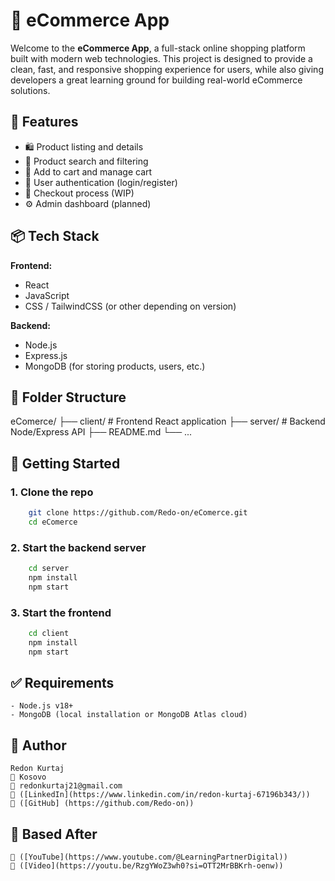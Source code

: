 # 🛒 eCommerce App

Welcome to the **eCommerce App**, a full-stack online shopping platform built with modern web technologies. This project is designed to provide a clean, fast, and responsive shopping experience for users, while also giving developers a great learning ground for building real-world eCommerce solutions.

## 🔧 Features

- 🛍️ Product listing and details
- 🔎 Product search and filtering
- 🧺 Add to cart and manage cart
- 👤 User authentication (login/register)
- 🛒 Checkout process (WIP)
- ⚙️ Admin dashboard (planned)

## 📦 Tech Stack

**Frontend:**
- React
- JavaScript
- CSS / TailwindCSS (or other depending on version)

**Backend:**
- Node.js
- Express.js
- MongoDB (for storing products, users, etc.)

## 📁 Folder Structure

eComerce/
├── client/ # Frontend React application 
├── server/ # Backend Node/Express API
├── README.md
└── ...


## 🚀 Getting Started

### 1. Clone the repo
```bash
    git clone https://github.com/Redo-on/eComerce.git
    cd eComerce
```
### 2. Start the backend server
```bash
    cd server
    npm install
    npm start
```
### 3. Start the frontend
```bash
    cd client
    npm install
    npm start
```

## ✅ Requirements
    - Node.js v18+
    - MongoDB (local installation or MongoDB Atlas cloud)

## 🧠 Author

    Redon Kurtaj
    📍 Kosovo
    📧 redonkurtaj21@gmail.com
    🔗 ([LinkedIn](https://www.linkedin.com/in/redon-kurtaj-67196b343/))
    🐙 ([GitHub] (https://github.com/Redo-on))

## 🙌 Based After
    🔗 ([YouTube](https://www.youtube.com/@LearningPartnerDigital))
    🔗 ([Video](https://youtu.be/RzgYWoZ3wh0?si=OTT2MrBBKrh-oenw))